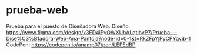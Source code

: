 # prueba-web
 
Prueba para el puesto de Diseñadora Web. 
Diseño: https://www.figma.com/design/x3FD4iPyOWXUhALqtIhvP7/Prueba---Dise%C3%B1adora-Web-Ana-Pantoja?node-id=0-1&t=RkZFpYjPyCPYqvjb-1
CodePen: https://codepen.io/anamp07/pen/LEPEdBP